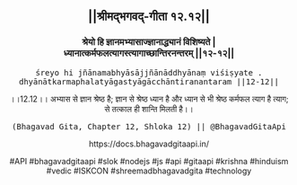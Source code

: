<center><h2>||श्रीमद्‍भगवद्‍-गीता १२.१२||</h2>
<h3>श्रेयो हि ज्ञानमभ्यासाज्ज्ञानाद्ध्यानं विशिष्यते |<br/>ध्यानात्कर्मफलत्यागस्त्यागाच्छान्तिरनन्तरम् ||१२-१२||</h3>
<pre>śreyo hi jñānamabhyāsājjñānāddhyānaṃ viśiṣyate .<br/>dhyānātkarmaphalatyāgastyāgācchāntiranantaram ||12-12||</pre>
<p>।।12.12।। अभ्यास से ज्ञान श्रेष्ठ है; ज्ञान से श्रेष्ठ ध्यान है और ध्यान से भी श्रेष्ठ कर्मफल त्याग है त्याग; से तत्काल ही शान्ति मिलती है।।</p>
<pre>(Bhagavad Gita, Chapter 12, Shloka 12) || @BhagavadGitaApi</pre><p>https://docs.bhagavadgitaapi.in/</p><p>#API #bhagavadgitaapi #slok #nodejs #js #api #gitaapi #krishna #hinduism #vedic #ISKCON #shreemadbhagavadgita #technology</p></center>